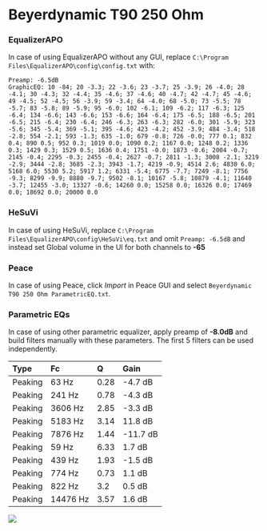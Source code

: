 # Beyerdynamic T90 250 Ohm

### EqualizerAPO
In case of using EqualizerAPO without any GUI, replace `C:\Program Files\EqualizerAPO\config\config.txt`
with:
```
Preamp: -6.5dB
GraphicEQ: 10 -84; 20 -3.3; 22 -3.6; 23 -3.7; 25 -3.9; 26 -4.0; 28 -4.1; 30 -4.3; 32 -4.4; 35 -4.6; 37 -4.6; 40 -4.7; 42 -4.7; 45 -4.6; 49 -4.5; 52 -4.5; 56 -3.9; 59 -3.4; 64 -4.0; 68 -5.0; 73 -5.5; 78 -5.7; 83 -5.8; 89 -5.9; 95 -6.0; 102 -6.1; 109 -6.2; 117 -6.3; 125 -6.4; 134 -6.6; 143 -6.6; 153 -6.6; 164 -6.4; 175 -6.5; 188 -6.5; 201 -6.5; 215 -6.4; 230 -6.4; 246 -6.3; 263 -6.3; 282 -6.0; 301 -5.9; 323 -5.6; 345 -5.4; 369 -5.1; 395 -4.6; 423 -4.2; 452 -3.9; 484 -3.4; 518 -2.8; 554 -2.1; 593 -1.3; 635 -1.0; 679 -0.8; 726 -0.0; 777 0.1; 832 0.4; 890 0.5; 952 0.3; 1019 0.0; 1090 0.2; 1167 0.0; 1248 0.2; 1336 0.3; 1429 0.3; 1529 0.5; 1636 0.4; 1751 -0.0; 1873 -0.6; 2004 -0.7; 2145 -0.4; 2295 -0.3; 2455 -0.4; 2627 -0.7; 2811 -1.3; 3008 -2.1; 3219 -2.9; 3444 -2.8; 3685 -2.3; 3943 -1.7; 4219 -0.9; 4514 2.6; 4830 6.0; 5168 6.0; 5530 5.2; 5917 1.2; 6331 -5.4; 6775 -7.7; 7249 -8.1; 7756 -9.3; 8299 -9.9; 8880 -9.7; 9502 -8.1; 10167 -5.8; 10879 -4.1; 11640 -3.7; 12455 -3.0; 13327 -0.6; 14260 0.0; 15258 0.0; 16326 0.0; 17469 0.0; 18692 0.0; 20000 0.0
```

### HeSuVi
In case of using HeSuVi, replace `C:\Program Files\EqualizerAPO\config\HeSuVi\eq.txt` and omit `Preamp:
-6.5dB` and instead set Global volume in the UI for both channels to **-65**

### Peace
In case of using Peace, click *Import* in Peace GUI and select `Beyerdynamic T90 250 Ohm ParametricEQ.txt`.

### Parametric EQs
In case of using other parametric equalizer, apply preamp of **-8.0dB** and build filters manually with
these parameters. The first 5 filters can be used independently.

| Type    | Fc       |    Q | Gain     |
|:--------|:---------|:-----|:---------|
| Peaking | 63 Hz    | 0.28 | -4.7 dB  |
| Peaking | 241 Hz   | 0.78 | -4.3 dB  |
| Peaking | 3606 Hz  | 2.85 | -3.3 dB  |
| Peaking | 5183 Hz  | 3.14 | 11.8 dB  |
| Peaking | 7876 Hz  | 1.44 | -11.7 dB |
| Peaking | 59 Hz    | 6.33 | 1.7 dB   |
| Peaking | 439 Hz   | 1.93 | -1.5 dB  |
| Peaking | 774 Hz   | 0.73 | 1.1 dB   |
| Peaking | 822 Hz   | 3.2  | 0.5 dB   |
| Peaking | 14476 Hz | 3.57 | 1.6 dB   |

![](https://raw.githubusercontent.com/jaakkopasanen/AutoEq/master/results/headphonecom/headphonecom/Beyerdynamic%20T90%20250%20Ohm/Beyerdynamic%20T90%20250%20Ohm.png)